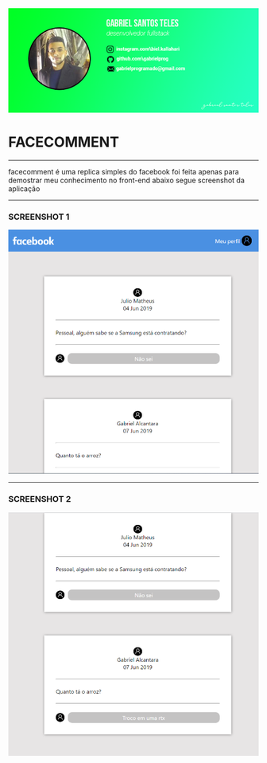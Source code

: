 <img src="image/cartao-ass.png" alt="Cartão de assinatura">

# FACECOMMENT
---
facecomment é uma replica simples do facebook
foi feita apenas para demostrar meu conhecimento no front-end
abaixo segue screenshot da aplicação

---

### SCREENSHOT 1
<img src="image/1.PNG" alt="SCREENSHOT 1">

---

### SCREENSHOT 2
<img src="image/2.PNG" alt="SCREENSHOT 2">
